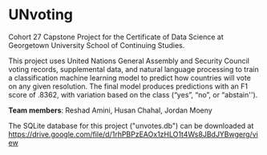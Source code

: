 # UNvoting
Cohort 27 Capstone Project for the Certificate of Data Science at Georgetown University School of Continuing Studies.

This project uses United Nations General Assembly and Security Council voting records, supplemental data, and natural language processing to train a classification machine learning model to predict how countries will vote on any given resolution. The final model produces predictions with an F1 score of .8362, with variation based on the class (“yes”, “no”, or “abstain'').

**Team members**: Reshad Amini, Husan Chahal, Jordan Moeny

The SQLite database for this project ("unvotes.db") can be downloaded at https://drive.google.com/file/d/1rhPBPzEAOx1zHLO1t4Ws8JBdJYBwgerg/view